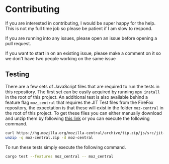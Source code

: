 # Contributing

If you are interested in contributing, I would be super happy for the help. This is not my
full time job so please be patient if I am slow to respond.

If you are running into any issues, please open an issue before opening a pull request.

If you want to start in on an existing issue, please make a comment on it so we don't have
two people working on the same issue

## Testing

There are a few sets of JavaScript files that are required to run the tests in this repository. The first set can be easily acquired by running `npm install` in the root of this project. An additional test is also available behind a feature flag `moz_central` that requires the JIT Test files from the FireFox repository, the expectation is that these will exist in the folder `moz-central` in the root of this project. To get these files you can either manually download and unzip them by following [this link](https://hg.mozilla.org/mozilla-central/archive/tip.zip/js/src/jit-test/tests/) or you can execute the following command.

```sh
curl https://hg.mozilla.org/mozilla-central/archive/tip.zip/js/src/jit-test/tests/ --output moz-central.zip
unzip -q moz-central.zip -d moz-central
```

To run these tests simply execute the following command.

```sh
cargo test --features moz_central -- moz_central
```